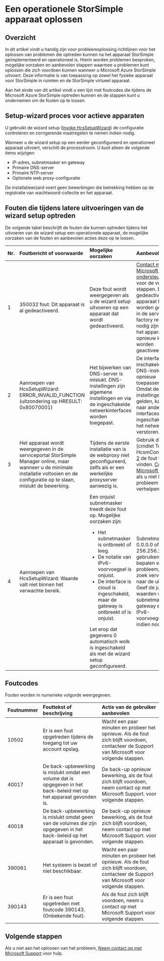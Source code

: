 <properties 
   pageTitle="Problemen oplossen met een apparaat met gedistribueerde StorSimple | Microsoft Azure"
   description="Beschrijving van het opsporen en oplossen van fouten die optreden op een StorSimple apparaat dat momenteel wordt geïmplementeerd en operationeel."
   services="storsimple"
   documentationCenter="NA"
   authors="SharS"
   manager="carmonm"
   editor="" />
<tags 
   ms.service="storsimple"
   ms.devlang="NA"
   ms.topic="article"
   ms.tgt_pltfrm="NA"
   ms.workload="TBD"
   ms.date="05/16/2016"
   ms.author="v-sharos" />

# <a name="troubleshoot-an-operational-storsimple-device"></a>Een operationele StorSimple apparaat oplossen

## <a name="overview"></a>Overzicht

In dit artikel vindt u handig zijn voor probleemoplossing richtlijnen voor het oplossen van problemen die optreden kunnen na het apparaat StorSimple geïmplementeerd en operationeel is. Hierin worden problemen besproken, mogelijke oorzaken en aanbevolen stappen waarmee u problemen kunt oplossen die zich voordoen kunnen wanneer u Microsoft Azure StorSimple uitvoert. Deze informatie is van toepassing op zowel het fysieke apparaat voor StorSimple in ruimten en de StorSimple virtueel apparaat.

Aan het einde van dit artikel vindt u een lijst met foutcodes die tijdens de Microsoft Azure StorSimple optreden kunnen en de stappen kunt u ondernemen om de fouten op te lossen. 

## <a name="setup-wizard-process-for-operational-devices"></a>Setup-wizard proces voor actieve apparaten

U gebruikt de wizard setup ([Invoke HcsSetupWizard][1]) de configuratie controleren en corrigerende maatregelen te nemen indien nodig.

Wanneer u de wizard setup op een eerder geconfigureerd en operationeel apparaat uitvoert, verschilt de processtroom. U kunt alleen de volgende items wijzigen:

- IP-adres, subnetmasker en gateway
- Primaire DNS-server
- Primaire NTP-server
- Optionele web proxy-configuratie

De installatiewizard voert geen bewerkingen die betrekking hebben op de registratie van wachtwoord-collectie en het apparaat.

## <a name="errors-that-occur-during-subsequent-runs-of-the-setup-wizard"></a>Fouten die tijdens latere uitvoeringen van de wizard setup optreden

De volgende tabel beschrijft de fouten die kunnen optreden tijdens het uitvoeren van de wizard setup een operationele apparaat, de mogelijke oorzaken van de fouten en aanbevolen acties deze op te lossen. 

| Nr. | Foutbericht of voorwaarde | Mogelijke oorzaken | Aanbevolen actie |
|:--- |:-------------------------- |:--------------- |:------------------ |
|  1  | 350032 fout: Dit apparaat is al gedeactiveerd. | Deze fout wordt weergegeven als u de wizard setup uitvoeren op een apparaat dat wordt gedeactiveerd. | [Contact met Microsoft-ondersteuning](storsimple-contact-microsoft-support.md) voor de volgende stappen. Een gedeactiveerde apparaat kan niet worden geplaatst in de service. Een factory reset kan nodig zijn voordat het apparaat opnieuw kan worden geactiveerd. |
|  2  | Aanroepen van HcsSetupWizard: ERROR_INVALID_FUNCTION (uitzondering op HRESULT: 0x80070001) | Het bijwerken van DNS-server is mislukt. DNS-instellingen zijn algemene instellingen en via de ingeschakelde netwerkinterfaces worden toegepast. | De interface inschakelen en de DNS-instellingen opnieuw toepassen. Omdat deze instellingen gelden, kan dit naar andere interfaces ingeschakeld in het netwerk verstoren. |
|  3  | Het apparaat wordt weergegeven in de serviceportal StorSimple Manager online, maar wanneer u de minimale installatie voltooien en de configuratie op te slaan, mislukt de bewerking. | Tijdens de eerste installatie van is de webproxy niet geconfigureerd, zelfs als er een werkelijke proxyserver aanwezig is. | Gebruik de [cmdlet Test HcsmConnection] [ 2] de fout te vinden. [Contact Microsoft Support](storsimple-contact-microsoft-support.md) als u niet het probleem te verhelpen. |
|  4  | Aanroepen van HcsSetupWizard: Waarde valt niet binnen het verwachte bereik. | Een onjuist subnetmasker treedt deze fout op. Mogelijke oorzaken zijn: <ul><li> Het subnetmasker is ontbreekt of leeg.</li><li>De notatie van IPv6-voorvoegsel is onjuist.</li><li>De interface is cloud is ingeschakeld, maar de gateway is ontbreekt of is onjuist.</li></ul>Let erop dat gegevens 0 automatisch wolk is ingeschakeld als met de wizard setup geconfigureerd. | Subnetmasker 0.0.0.0 of 256.256.256.256 gebruiken om te bepalen wat het probleem, en zoek vervolgens naar de uitvoer. Geef de juiste waarden voor het subnetmasker, de gateway en de IPv6-voorvoegsel, indien nodig. |
 
## <a name="error-codes"></a>Foutcodes

Fouten worden in numerieke volgorde weergegeven.

|Foutnummer|Fouttekst of beschrijving|Actie van de gebruiker aanbevolen|
|:---|:---|:---|
|10502|Er is een fout opgetreden tijdens de toegang tot uw account opslag.|Wacht een paar minuten en probeer het opnieuw. Als de fout zich blijft voordoen, contacteer de Support van Microsoft voor volgende stappen.|
|40017|De back-upbewerking is mislukt omdat een volume dat is opgegeven in het back-beleid niet op het apparaat gevonden is.|De back-up opnieuw bewerking, als de fout zich blijft voordoen, neem contact op met Microsoft Support. voor volgende stappen.|
|40018|De back-upbewerking is mislukt omdat geen van de volumes die zijn opgegeven in het back-beleid op het apparaat is gevonden. |De back-up opnieuw bewerking, als de fout zich blijft voordoen, neem contact op met Microsoft Support. voor volgende stappen.|
|390061|Het systeem is bezet of niet beschikbaar.|Wacht een paar minuten en probeer het opnieuw. Als de fout zich blijft voordoen, contacteer de Support van Microsoft voor volgende stappen.|
|390143|Er is een fout opgetreden met foutcode 390143. (Onbekende fout).|Als de fout zich blijft voordoen, neem u contact op met Microsoft Support voor volgende stappen.|

## <a name="next-steps"></a>Volgende stappen

Als u niet aan het oplossen van het probleem, [Neem contact op met Microsoft Support](storsimple-contact-microsoft-support.md) voor hulp. 


[1]: https://technet.microsoft.com/en-us/%5Clibrary/Dn688135(v=WPS.630).aspx
[2]: https://technet.microsoft.com/en-us/%5Clibrary/Dn715782(v=WPS.630).aspx
